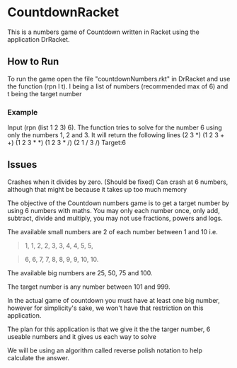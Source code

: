 # CountdownRacket
This is a numbers game of Countdown written in Racket using the application DrRacket.

## How to Run

To run the game open the file "countdownNumbers.rkt" in DrRacket and use the function (rpn l t). l being a list of numbers (recommended max of 6) and t being the target number

### Example

Input (rpn (list 1 2 3) 6). The function tries to solve for the number 6 using only the numbers 1, 2 and 3. It will return the following lines 
(2 3 *)
(1 2 3 + +)
(1 2 3 * *)
(1 2 3 * /)
(2 1 / 3 /)
Target:6

## Issues

Crashes when it divides by zero. (Should be fixed)
Can crash at 6 numbers, although that might be because it takes up too much memory

The objective of the Countdown numbers game is to get a target number by using 6 numbers with maths. You may only each number once, only add, subtract, divide and multiply, you may not use fractions, powers and logs.

The available small numbers are 2 of each number between 1 and 10 i.e.
> 1, 1, 2, 2, 3, 3, 4, 4, 5, 5,

> 6, 6, 7, 7, 8, 8, 9, 9, 10, 10.

The available big numbers are 25, 50, 75 and 100.

The target number is any number between 101 and 999.

In the actual game of countdown you must have at least one big number, however for simplicity's sake, we won't have that restriction on this application.

The plan for this application is that we give it the the targer number, 6 useable numbers and it gives us each way to solve

We will be using an algorithm called reverse polish notation to help calculate the answer.
